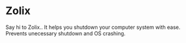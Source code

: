 # Zolix
Say hi to Zolix.. It helps you shutdown your computer system with ease. Prevents unecessary shutdown and OS crashing.
